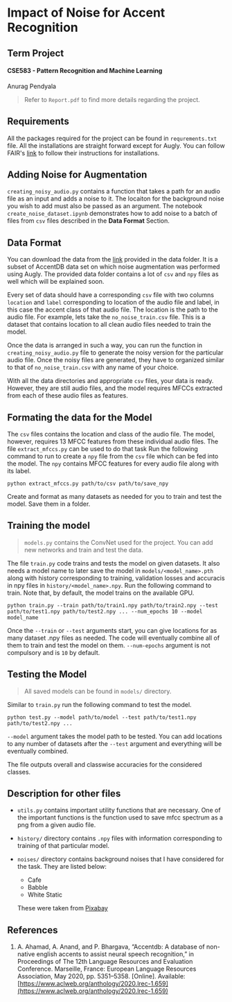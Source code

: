 # Impact of Noise for Accent Recognition
## Term Project
#### CSE583 - Pattern Recognition and Machine Learning
Anurag Pendyala

> Refer to `Report.pdf` to find more details regarding the project.

## Requirements

All the packages required for the project can be found in `requrements.txt` file. All the installations are straight forward except for Augly. You can follow FAIR's [link](https://github.com/facebookresearch/AugLy) to follow their instructions for installations.

## Adding Noise for Augmentation
`creating_noisy_audio.py` contains a function that takes a path for an audio file as an input and adds a noise to it. The locaiton for the background noise you wish to add must also be passed as an argument. The notebook `create_noise_dataset.ipynb` demonstrates how to add noise to a batch of files from `csv` files described in the **Data Format** Section.

## Data Format

You can download the data from the [link](https://pennstateoffice365-my.sharepoint.com/:f:/r/personal/app5997_psu_edu/Documents/PRML%20Data/data_for_term?csf=1&web=1&e=KAqwVX) provided in the data folder. It is a subset of AccentDB data set on which noise augmentation was performed using Augly. The provided data folder contains a lot of `csv` and `npy` files as well which will be explained soon.

Every set of data should have a corresponding `csv` file with two columns `location` and `label` corresponding to location of the audio file and label, in this case the accent class of that audio file. The location is the path to the audio file. For example, lets take the `no_noise_train.csv` file. This is a dataset that contains location to all clean audio files needed to train the model. 

Once the data is arranged in such a way, you can run the function in `creating_noisy_audio.py` file to generate the noisy version for the particular audio file. Once the noisy files are generated, they have to organized similar to that of `no_noise_train.csv` with any name of your choice. 

With all the data directories and appropriate `csv` files, your data is ready. However, they are still audio files, and the model requires MFCCs extracted from each of these audio files as features.

## Formating the data for the Model

The `csv` files contains the location and class of the audio file. The model, however, requires 13 MFCC features from these individual audio files. The file `extract_mfccs.py` can be used to do that task Run the following command to run to create a `npy` file from the `csv` file which can be fed into the model. The `npy` contains MFCC features for every audio file along with its label.

```
python extract_mfccs.py path/to/csv path/to/save_npy
```

Create and format as many datasets as needed for you to train and test the model. Save them in a folder.

## Training the model

> `models.py` contains the ConvNet used for the project. You can add new networks and train and test the data.

The file `train.py` code trains and tests the model on given datasets. It also needs a model name to later save the model in `models/<model_name>.pth` along with history corresponding to training, validation losses and accuracis in npy files in `history/<model_name>.npy`. Run the following command to train. Note that, by default, the model trains on the available GPU.

```
python train.py --train path/to/train1.npy path/to/train2.npy --test path/to/test1.npy path/to/test2.npy ... --num_epochs 10 --model model_name

```

Once the `--train` or `--test` arguments start, you can give locations for as many dataset .npy files as needed. The code will eventually combine all of them to train and test the model on them. `--num-epochs` argument is not compulsory and is `10` by default.

## Testing the Model

> All saved models can be found in `models/` directory.

Similar to `train.py` run the following command to test the model.

```        
python test.py --model path/to/model --test path/to/test1.npy path/to/test2.npy ...
```

`--model` argument takes the model path to be tested. You can add locations to any number of datasets after the `--test` argument and everything will be eventually combined. 

The file outputs overall and classwise accuracies for the considered classes. 

## Description for other files

* `utils.py` contains important utility functions that are necessary. One of the important functions is the function used to save mfcc spectrum as a png from a given audio file.
* `history/` directory contains `.npy` files with information corresponding to training of that particular model.
* `noises/` directory contains background noises that I have considered for the task. They are listed below:
    * Cafe
    * Babble
    * White Static

    These were taken from [Pixabay](https://pixabay.com/)

## References

1. A. Ahamad, A. Anand, and P. Bhargava, “Accentdb: A database of non-
native english accents to assist neural speech recognition,” in Proceedings of The
12th Language Resources and Evaluation Conference. Marseille, France: European
Language Resources Association, May 2020, pp. 5351–5358. [Online]. Available:
[https://www.aclweb.org/anthology/2020.lrec-1.659](https://www.aclweb.org/anthology/2020.lrec-1.659)
